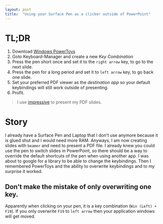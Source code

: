 ```yaml
---
layout: post
title:  "Using your Surface Pen as a clicker outside of PowerPoint"
---
```


# TL;DR

1. Download [Windows PowerToys](https://github.com/microsoft/PowerToys)
2. Goto Keyboard-Manager and create a new *Key Combination*
3. Press the pen short once and set it to the `right arrow` key, to go to the next slide.
4. Press the pen for a long period and set it to `left arrow` key, to go back one slide.
5. Set your preferred PDF viewer as the *destination app* so your default keybindings will still work outside of presenting.
6. Profit.

> I use [impressive](https://impressive.sourceforge.net/) to present my PDF slides.

# Story

I already have a Surface Pen and Laptop that I don't use anymore
because it is glued shut and I would need more RAM.
Anyways, I am now creating slides with `beamer` and need to present a PDF file.
I already knew you could use the pen to switch slides in PowerPoint,
so there should be a way to override the default shortcuts of the pen when using another app.
I was about to google for a library to be able to change the keybindings.
Then I remembered PowerToys and the ability to overwrite keybindings and to my surprise it worked.

## Don't make the mistake of only overwriting one key.
Apparently when clicking on your pen, it is a key combination (`Win (Left) + F19`).
If you only overwrite `F19` to `left arrow` then your application windows will get moved.

